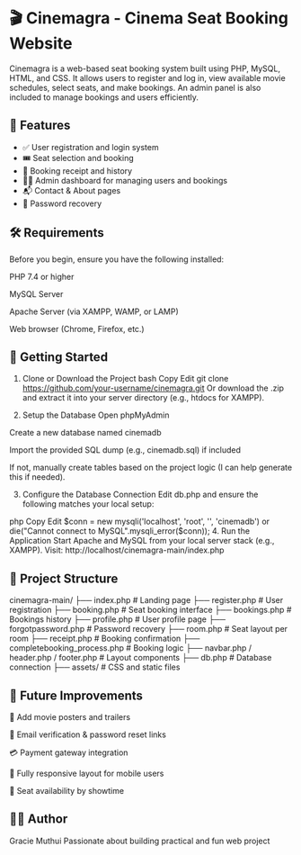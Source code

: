 # 🎬 Cinemagra - Cinema Seat Booking Website

Cinemagra is a web-based seat booking system built using PHP, MySQL, HTML, and CSS. It allows users to register and log in, view available movie schedules, select seats, and make bookings. An admin panel is also included to manage bookings and users efficiently.


## 🌟 Features

- ✅ User registration and login system
- 🎟️ Seat selection and booking
- 🧾 Booking receipt and history
- 🧑‍💼 Admin dashboard for managing users and bookings
- 📬 Contact & About pages
- 🔐 Password recovery

## 🛠 Requirements
Before you begin, ensure you have the following installed:

PHP 7.4 or higher

MySQL Server

Apache Server (via XAMPP, WAMP, or LAMP)

Web browser (Chrome, Firefox, etc.)

## 🚀 Getting Started
1. Clone or Download the Project
bash
Copy
Edit
git clone https://github.com/your-username/cinemagra.git
Or download the .zip and extract it into your server directory (e.g., htdocs for XAMPP).

2. Setup the Database
Open phpMyAdmin

Create a new database named cinemadb

Import the provided SQL dump (e.g., cinemadb.sql) if included

If not, manually create tables based on the project logic (I can help generate this if needed).

3. Configure the Database Connection
Edit db.php and ensure the following matches your local setup:

php
Copy
Edit
$conn = new mysqli('localhost', 'root', '', 'cinemadb') or die("Cannot connect to MySQL".mysqli_error($conn));
4. Run the Application
Start Apache and MySQL from your local server stack (e.g., XAMPP).
Visit: http://localhost/cinemagra-main/index.php

## 📁 Project Structure
cinemagra-main/
├── index.php                 # Landing page
├── register.php              # User registration
├── booking.php               # Seat booking interface
├── bookings.php              # Bookings history
├── profile.php               # User profile page
├── forgotpassword.php        # Password recovery
├── room.php                  # Seat layout per room
├── receipt.php               # Booking confirmation
├── completebooking_process.php  # Booking logic
├── navbar.php / header.php / footer.php  # Layout components
├── db.php                    # Database connection
├── assets/                   # CSS and static files


## 📌 Future Improvements
🎥 Add movie posters and trailers

📧 Email verification & password reset links

💳 Payment gateway integration

📱 Fully responsive layout for mobile users

📅 Seat availability by showtime

## 🧑‍💻 Author
Gracie Muthui
Passionate about building practical and fun web project
